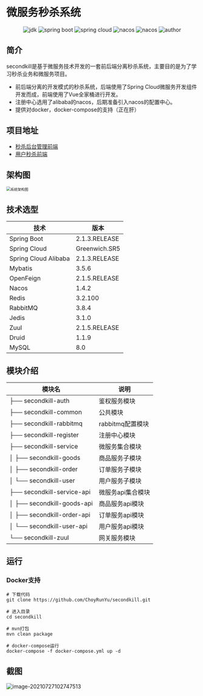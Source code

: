 # 微服务秒杀系统
<p align="center"> 
    <img src="https://img.shields.io/badge/JDK-1.8-green.svg" alt="jdk"/>
    <img src="https://img.shields.io/badge/Spring%20Boot-2.1.3.RELEASE-blue.svg" alt="spring boot"/>
    <img src="https://img.shields.io/badge/Spring%20Cloud-Greenwich.SR5-blue.svg" alt="spring cloud"/>
    <img src="https://img.shields.io/badge/Nacos-1.4.2-blue.svg" alt="nacos" />
    <img src="https://img.shields.io/badge/Spring%20Cloud%20Alibaba-2.1.3.RELEASE-blue.svg" alt="nacos" />
    <img src="https://img.shields.io/badge/Author-Cai Runyu-pink.svg" alt="author" />
</p>

## 简介

secondkill是基于微服务技术开发的一套前后端分离秒杀系统，主要目的是为了学习秒杀业务和微服务项目。

- 前后端分离的开发模式的秒杀系统，后端使用了Spring Cloud微服务开发组件开发而成，前端使用了Vue全家桶进行开发。
- 注册中心选用了alibaba的nacos，后期准备引入nacos的配置中心。
- 提供对docker，docker-compose的支持（正在肝）

## 项目地址

- [秒杀后台管理前端](https://github.com/ChoyRunYu/secondkill-admin)
- [用户秒杀前端](https://github.com/ChoyRunYu/secondkill-vue)

## 架构图

<img src="https://choyblog.oss-cn-shenzhen.aliyuncs.com/img/%E7%B3%BB%E7%BB%9F%E6%9E%B6%E6%9E%84%E5%9B%BE.png" alt="系统架构图" style="zoom: 67%;" />

## 技术选型

| 技术                 | 版本          |
| -------------------- | ------------- |
| Spring Boot          | 2.1.3.RELEASE |
| Spring Cloud         | Greenwich.SR5 |
| Spring Cloud Alibaba | 2.1.3.RELEASE |
| Mybatis              | 3.5.6         |
| OpenFeign            | 2.1.5.RELEASE |
| Nacos                | 1.4.2         |
| Redis                | 3.2.100       |
| RabbitMQ             | 3.8.4         |
| Jedis                | 3.1.0         |
| Zuul                 | 2.1.5.RELEASE |
| Druid                | 1.1.9         |
| MySQL                | 8.0           |

## 模块介绍

| 模块名                         | 说明              |
| ------------------------------ | ----------------- |
| ├── secondkill-auth            | 鉴权服务模块      |
| ├── secondkill-common          | 公共模块          |
| ├── secondkill-rabbitmq        | rabbitmq配置模块  |
| ├── secondkill-register        | 注册中心模块      |
| ├── secondkill-service         | 微服务集合模块    |
| │     ├── secondkill-goods     | 商品服务子模块    |
| │     ├── secondkill-order     | 订单服务子模块    |
| │     └── secondkill-user      | 用户服务子模块    |
| ├── secondkill-service-api     | 微服务api集合模块 |
| │     ├── secondkill-goods-api | 商品服务api模块   |
| │     ├── secondkill-order-api | 订单服务api模块   |
| │     └── secondkill-user-api  | 用户服务api模块   |
| └── secondkill-zuul            | 网关服务模块      |

## 运行
### Docker支持
```
# 下载代码
git clone https://github.com/ChoyRunYu/secondkill.git

# 进入目录
cd secondkill

# mvn打包
mvn clean package

# docker-compose运行
docker-compose -f docker-compose.yml up -d
```

## 截图

![image-20210727102747513](https://choyblog.oss-cn-shenzhen.aliyuncs.com/img/image-20210727102747513.png)

